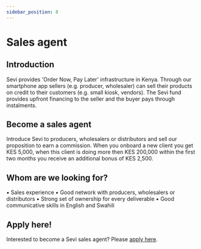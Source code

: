 ```yaml
---
sidebar_position: 8
---
```


# Sales agent

## Introduction
Sevi provides 'Order Now, Pay Later' infrastructure in Kenya. Through our smartphone app sellers (e.g. producer, wholesaler) can sell their products on credit to their customers (e.g. small kiosk, vendors). The Sevi fund provides upfront financing to the seller and the buyer pays through instalments. 

## Become a sales agent
Introduce Sevi to producers, wholesalers or distributors and sell our proposition to earn a commission. When you onboard a new client you get KES 5,000, when this client is doing more then KES 200,000 within the first two months you receive an additional bonus of KES 2,500. 

## Whom are we looking for?
▪	Sales experience
▪	Good network with producers, wholesalers or distributors 
▪	Strong set of ownership for every deliverable 
▪	Good communicative skills in English and Swahili 

## Apply here!
Interested to become a Sevi sales agent? Please [apply here](https://forms.gle/dVWQfhor3Vi8MYp17).